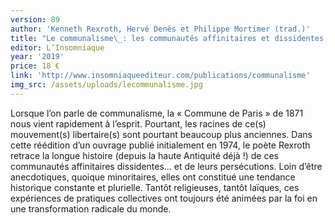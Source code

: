 ```yaml
---
version: 89
author: 'Kenneth Rexroth, Hervé Denès et Philippe Mortimer (trad.)'
title: "Le communalisme\_: les communautés affinitaires et dissidentes, des origines jusqu’au XX<sup>e</sup> siècle,"
editor: L’Insomniaque
year: '2019'
price: 18 €
link: 'http://www.insomniaqueediteur.com/publications/communalisme'
img_src: /assets/uploads/lecommunalisme.jpg
---
```

Lorsque l’on parle de communalisme, la « Commune de Paris » de 1871 nous vient rapidement à l’esprit. Pourtant, les racines de ce(s) mouvement(s) libertaire(s) sont pourtant beaucoup plus anciennes. Dans cette réédition d’un ouvrage publié initialement en 1974, le poète Rexroth retrace la longue histoire (depuis la haute Antiquité déjà !) de ces communautés affinitaires dissidentes… et de leurs persécutions. Loin d’être anecdotiques, quoique minoritaires, elles ont constitué une tendance historique constante et plurielle. Tantôt religieuses, tantôt laïques, ces expériences de pratiques collectives ont toujours été animées par la foi en une transformation radicale du monde.
